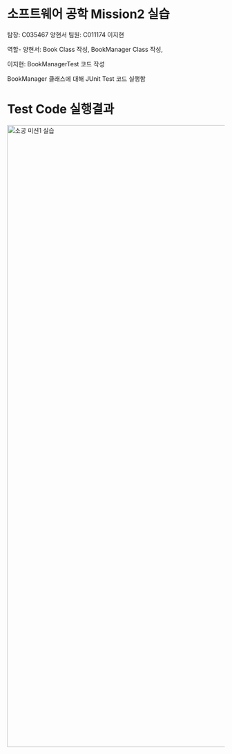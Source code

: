 # 소프트웨어 공학 Mission2 실습
탐장: C035467 양현서
팀원: C011174 이지현

역할- 양현서: Book Class 작성, BookManager Class 작성,  

이지현: BookManagerTest 코드 작성

BookManager 클래스에 대해 JUnit Test 코드 실행함

# Test Code 실행결과

<img width="1440" alt="소공 미션1 실습" src="https://github.com/hy-seo0608/SW_Practice/assets/164537644/a5747605-3da7-4c59-ab2d-fa41e8df924c">
